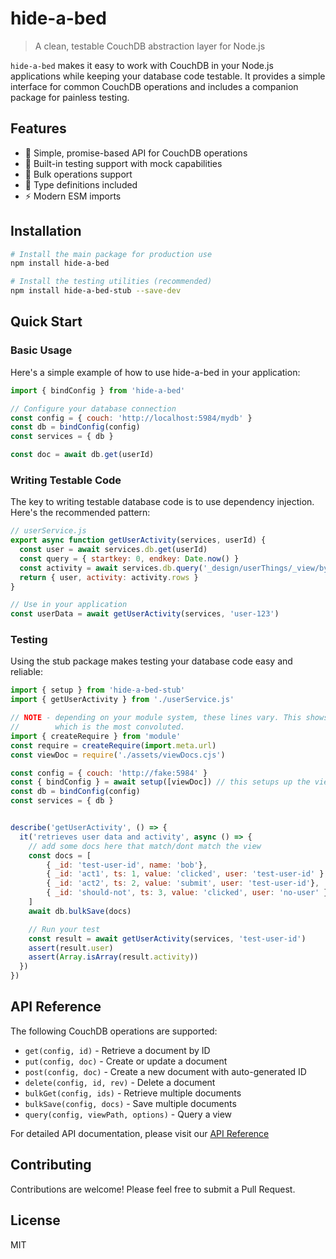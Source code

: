 # hide-a-bed

> A clean, testable CouchDB abstraction layer for Node.js

`hide-a-bed` makes it easy to work with CouchDB in your Node.js applications while keeping your database code testable. It provides a simple interface for common CouchDB operations and includes a companion package for painless testing.

## Features

- 🚀 Simple, promise-based API for CouchDB operations
- 🧪 Built-in testing support with mock capabilities
- 🔄 Bulk operations support
- 📝 Type definitions included
- ⚡️ Modern ESM imports

## Installation

```bash
# Install the main package for production use
npm install hide-a-bed

# Install the testing utilities (recommended)
npm install hide-a-bed-stub --save-dev
```

## Quick Start

### Basic Usage

Here's a simple example of how to use hide-a-bed in your application:

```javascript
import { bindConfig } from 'hide-a-bed'

// Configure your database connection
const config = { couch: 'http://localhost:5984/mydb' }
const db = bindConfig(config)
const services = { db }

const doc = await db.get(userId)
```

### Writing Testable Code

The key to writing testable database code is to use dependency injection. Here's the recommended pattern:

```javascript
// userService.js
export async function getUserActivity(services, userId) {
  const user = await services.db.get(userId)
  const query = { startkey: 0, endkey: Date.now() }
  const activity = await services.db.query('_design/userThings/_view/byTime', query)
  return { user, activity: activity.rows }
}

// Use in your application
const userData = await getUserActivity(services, 'user-123')
```

### Testing

Using the stub package makes testing your database code easy and reliable:

```javascript
import { setup } from 'hide-a-bed-stub'
import { getUserActivity } from './userService.js'

// NOTE - depending on your module system, these lines vary. This shows loading a cjs file
//        which is the most convoluted. 
import { createRequire } from 'module'
const require = createRequire(import.meta.url)
const viewDoc = require('./assets/viewDocs.cjs')

const config = { couch: 'http://fake:5984' } 
const { bindConfig } = await setup([viewDoc]) // this setups up the view to be available in your testing
const db = bindConfig(config)
const services = { db }


describe('getUserActivity', () => {
  it('retrieves user data and activity', async () => {
    // add some docs here that match/dont match the view 
    const docs = [
        { _id: 'test-user-id', name: 'bob'},
        { _id: 'act1', ts: 1, value: 'clicked', user: 'test-user-id' },
        { _id: 'act2', ts: 2, value: 'submit', user: 'test-user-id'},
        { _id: 'should-not', ts: 3, value: 'clicked', user: 'no-user' }
    ]
    await db.bulkSave(docs)

    // Run your test
    const result = await getUserActivity(services, 'test-user-id')
    assert(result.user)
    assert(Array.isArray(result.activity))
  })
})
```

## API Reference

The following CouchDB operations are supported:

- `get(config, id)` - Retrieve a document by ID
- `put(config, doc)` - Create or update a document
- `post(config, doc)` - Create a new document with auto-generated ID
- `delete(config, id, rev)` - Delete a document
- `bulkGet(config, ids)` - Retrieve multiple documents
- `bulkSave(config, docs)` - Save multiple documents
- `query(config, viewPath, options)` - Query a view

For detailed API documentation, please visit our [API Reference](https://github.com/ryanramage/hide-a-bed/blob/master/client/README.md)

## Contributing

Contributions are welcome! Please feel free to submit a Pull Request.

## License

MIT


